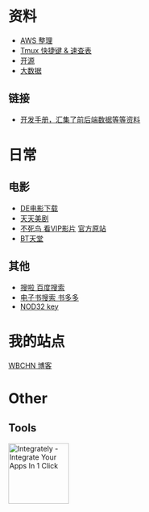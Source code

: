 <!---
title: 资料
header: WBCHN 个人资料站
--->

# 资料
- [AWS 整理](./AWS.md)
- [Tmux 快捷键 & 速查表](./tmux.md)
- [开源](./opensource/)
- [大数据](./bigdata/)

## 链接
- [开发手册，汇集了前后端数据等等资料](http://devdocs.io/)


# 日常
## 电影
- [DE电影下载](http://www.dexiazai.cc/)
- [天天美剧](http://cn163.net/)
- [不死鸟 看VIP影片](./v.html) [官方原站](http://vip.busi.me) 
- [BT天堂](http://www.bttt99.com/)

## 其他
- [搜啦 百度搜索](http://www.bdsola.com/)
- [电子书搜索 书多多](http://www.shuduoduo.me/)
- [NOD32 key](https://t2bot.ru/en/nod32keys/)


# 我的站点
[WBCHN 博客](http://blog.7web.tk)

# Other

## Tools
<a href="https://integrately.com?ref=6syucn&utm_campaign=Website Referral" target="_blank"><img src="https://integrately-images.s3-us-west-2.amazonaws.com/we-automate-with-integrately-dark.svg" width="120" alt="Integrately - Integrate Your Apps In 1 Click" title="Integrately - Integrate Your Apps In 1 Click
Click to learn more"/></a>